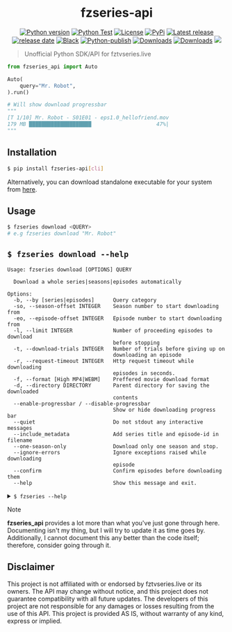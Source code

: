 <h1 align="center">fzseries-api</h1>

<p align="center">
<a href="#"><img alt="Python version" src="https://img.shields.io/pypi/pyversions/fzseries-api"/></a>
<a href="https://github.com/Simatwa/fzseries-api/actions/workflows/python-test.yml"><img src="https://github.com/Simatwa/fzseries-api/actions/workflows/python-test.yml/badge.svg" alt="Python Test"/></a>
<a href="LICENSE"><img alt="License" src="https://img.shields.io/static/v1?logo=GPL&color=Blue&message=GPLv3&label=License"/></a>
<a href="https://pypi.org/project/fzseries-api"><img alt="PyPi" src="https://img.shields.io/pypi/v/fzseries-api"></a>
<a href="https://github.com/Simatwa/fzseries-api/releases"><img src="https://img.shields.io/github/v/release/Simatwa/fzseries-api?label=Release&logo=github" alt="Latest release"></img></a>
<a href="https://github.com/Simatwa/fzseries-api/releases"><img src="https://img.shields.io/github/release-date/Simatwa/fzseries-api?label=Release date&logo=github" alt="release date"></img></a>
<a href="https://github.com/psf/black"><img alt="Black" src="https://img.shields.io/badge/code%20style-black-000000.svg"/></a>
<a href="https://github.com/Simatwa/fzseries-api/actions/workflows/python-publish.yml"><img src="https://github.com/Simatwa/fzseries-api/actions/workflows/python-publish.yml/badge.svg" alt="Python-publish"/></a>
<a href="https://pepy.tech/project/fzseries-api"><img src="https://static.pepy.tech/personalized-badge/fzseries-api?period=total&units=international_system&left_color=grey&right_color=blue&left_text=Downloads" alt="Downloads"></a>
<a href="https://github.com/Simatwa/fzseries-api/releases/latest"><img src="https://img.shields.io/github/downloads/Simatwa/fzseries-api/total?label=Asset%20Downloads&color=success" alt="Downloads"></img></a>
<a href="https://hits.seeyoufarm.com"><img src="https://hits.seeyoufarm.com/api/count/incr/badge.svg?url=https%3A%2F%2Fgithub.com/Simatwa/fzseries-api"/></a>
</p>

> Unofficial Python SDK/API for fztvseries.live

```python
from fzseries_api import Auto

Auto(
    query="Mr. Robot",
).run()

# Will show download progressbar
"""
[T 1/10] Mr. Robot - S01E01 - eps1.0_hellofriend.mov
179 MB ████████████████████                     47%|
"""
```

## Installation

```sh
$ pip install fzseries-api[cli]
```

Alternatively, you can download standalone executable for your system from [here](https://github.com/Simatwa/fzseries-api/releases/latest).

## Usage 

```sh
$ fzseries download <QUERY>
# e.g fzseries download "Mr. Robot"
```

<h2>
<code>$ fzseries download --help</code>
</h2>

```
Usage: fzseries download [OPTIONS] QUERY

  Download a whole series|seasons|episodes automatically

Options:
  -b, --by [series|episodes]      Query category
  -so, --season-offset INTEGER    Season number to start downloading from
  -eo, --episode-offset INTEGER   Episode number to start downloading from
  -l, --limit INTEGER             Number of proceeding episodes to download
                                  before stopping
  -t, --download-trials INTEGER   Number of trials before giving up on
                                  downloading an episode
  -r, --request-timeout INTEGER   Http request timeout while downloading
                                  episodes in seconds.
  -f, --format [High MP4|WEBM]    Preffered movie download format
  -d, --directory DIRECTORY       Parent directory for saving the downloaded
                                  contents
  --enable-progressbar / --disable-progressbar
                                  Show or hide downloading progress bar
  --quiet                         Do not stdout any interactive messages
  --include_metadata              Add series title and episode-id in filename
  --one-season-only               Download only one season and stop.
  --ignore-errors                 Ignore exceptions raised while downloading
                                  episode
  --confirm                       Confirm episodes before downloading them
  --help                          Show this message and exit.
```

<details>
<summary>
<code>$ fzseries --help</code>
</summary>


```
Usage: fzseries [OPTIONS] COMMAND [ARGS]...

  Unofficial Python SDK/API for fztvseries.live

Options:
  --version  Show the version and exit.
  --help     Show this message and exit.

Commands:
  discover  Search TV series using title or filter
  download  Download a whole series|seasons|episodes automatically
  metadata  Access particular series metadata - seasons and episodes

  Repository : https://github.com/Simatwa/fzseries-api
```
</details>

> [!NOTE]
> **fzseries_api** provides a lot more than what you've just gone through here. Documenting isn't my thing, but I will try to update it as time goes by. Additionally, I cannot document this any better than the code itself; therefore, consider going through it.

## Disclaimer

This project is not affiliated with or endorsed by fztvseries.live or its owners. The API may change without notice, and this project does not guarantee compatibility with all future updates. The developers of this project are not responsible for any damages or losses resulting from the use of this API. This project is provided AS IS, without warranty of any kind, express or implied.
